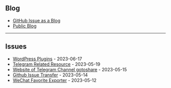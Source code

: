 
Blog
---

- [GitHub Issue as a Blog](https://github.com/dylanninin/dylanninin.com/issues/72)
- [Public Blog](https://dylanninin.com)

---

Issues
---

- [WordPress Plugins](https://github.com/dylanninin/private-note/issues/9) - 2023-06-17
- [Telegram Related Resource](https://github.com/dylanninin/private-note/issues/7) - 2023-05-19
- [Website of Telegram Channel gotoshare](https://github.com/dylanninin/private-note/issues/3) - 2023-05-15
- [Github Issue Transfer](https://github.com/dylanninin/private-note/issues/2) - 2023-05-14
- [WeChat Favorite Exporter](https://github.com/dylanninin/private-note/issues/1) - 2023-05-12
